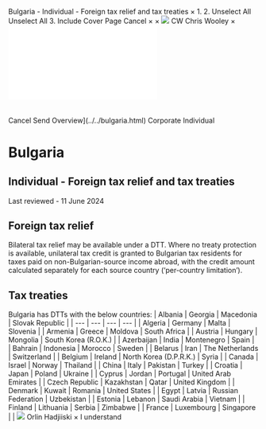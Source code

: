 Bulgaria - Individual - Foreign tax relief and tax treaties
×
1.
2.
Unselect All
Unselect All
3.
Include Cover Page
Cancel
×
×
![](../../-/media/world-wide-tax-summaries/attachments/global---chris-wooley.ashx%3Frev=ac5e5f3223b34096b1afc2a6009c7320&revision=ac5e5f32-23b3-4096-b1af-c2a6009c7320&hash=859B7ADC84DC2CBEC9760E9E6EE7DE6D0A8BFCDF)
CW
Chris Wooley
×
![](foreign-tax-relief-and-tax-treaties.html)
######
Cancel
Send
Overview](../../bulgaria.html)
Corporate
Individual
# Bulgaria
## Individual - Foreign tax relief and tax treaties
Last reviewed - 11 June 2024
## Foreign tax relief
Bilateral tax relief may be available under a DTT. Where no treaty protection is available, unilateral tax credit is granted to Bulgarian tax residents for taxes paid on non-Bulgarian-source income abroad, with the credit amount calculated separately for each source country (‘per-country limitation’).
## Tax treaties
Bulgaria has DTTs with the below countries:
| Albania | Georgia | Macedonia | Slovak Republic |
| --- | --- | --- | --- |
| Algeria | Germany | Malta | Slovenia |
| Armenia | Greece | Moldova | South Africa |
| Austria | Hungary | Mongolia | South Korea (R.O.K.) |
| Azerbaijan | India | Montenegro | Spain |
| Bahrain | Indonesia | Morocco | Sweden |
| Belarus | Iran | The Netherlands | Switzerland |
| Belgium | Ireland | North Korea (D.P.R.K.) | Syria |
| Canada | Israel | Norway | Thailand |
| China | Italy | Pakistan | Turkey |
| Croatia | Japan | Poland | Ukraine |
| Cyprus | Jordan | Portugal | United Arab Emirates |
| Czech Republic | Kazakhstan | Qatar | United Kingdom |
| Denmark | Kuwait | Romania | United States |
| Egypt | Latvia | Russian Federation | Uzbekistan |
| Estonia | Lebanon | Saudi Arabia | Vietnam |
| Finland | Lithuania | Serbia | Zimbabwe |
| France | Luxembourg | Singapore |  |
![](../../-/media/world-wide-tax-summaries/attachments/bulgaria---orlin_hadjiiski.ashx%3Frev=199a8a17860c40349a5e20b32663b96d&revision=199a8a17-860c-4034-9a5e-20b32663b96d&hash=E18A5580D7214AFA014DE48DDD78B977192C53A5)
Orlin Hadjiiski
×
I understand